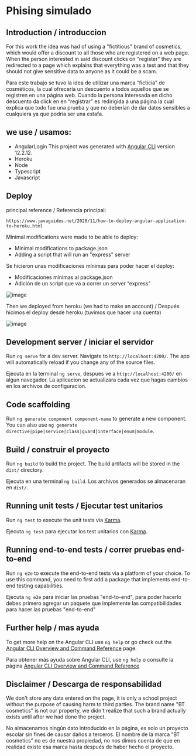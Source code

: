 # Phising simulado
## Introduction / introduccion
For this work the idea was had of using a "fictitious" brand of cosmetics, which would offer a discount to all those who are registered on a web page. When the person interested in said discount clicks on "register" they are redirected to a page which explains that everything was a test and that they should not give sensitive data to anyone as it could be a scam.
 
Para este trabajo se tuvo la idea de utilizar una marca “ficticia” de cosméticos, la cual ofrecería un descuento a todos aquellos que se registren en una página web. Cuando la persona interesada en dicho descuento da click en en “registrar” es redirigida a una página la cual explica que todo fue una prueba y que no deberían de dar datos sensibles a  cualquiera ya que podría ser una estafa.

## we use / usamos:
- AngularLogin This project was generated with [Angular CLI](https://github.com/angular/angular-cli) version 12.2.12.
- Heroku
- Node
- Typescript
- Javascript

## Deploy
principal reference / Referencia principal:

`https://www.javaguides.net/2020/11/how-to-deploy-angular-application-to-heroku.html`

Minimal modifications were made to be able to deploy:
- Minimal modifications to package.json
- Adding a script that will run an "express" server


Se hicieron unas modificaciones mínimas para poder hacer el deploy:
- Modificaciones mínimas al package.json
- Adición de un script que va a correr un server “express”


![image](https://drive.google.com/uc?export=view&id=1jAx6HFZVXo4jTutm35u5omGFdS8RhnvB)

Then we deployed from heroku (we had to make an account) / Después hicimos el deploy desde heroku (tuvimos que hacer una cuenta)

![image](https://drive.google.com/uc?export=view&id=1R-cFjjGb4rgmLe8mfJGuDDfZZqx0Squh)




## Development server / iniciar el servidor

Run `ng serve` for a dev server. Navigate to `http://localhost:4200/`. The app will automatically reload if you change any of the source files.

Ejecuta en la terminal `ng serve`, despues ve a `http://localhost:4200/` en algun navegador. La aplicacion se actualizara cada vez que hagas cambios en los archivos de configuracion.

## Code scaffolding

Run `ng generate component component-name` to generate a new component. You can also use `ng generate directive|pipe|service|class|guard|interface|enum|module`.

## Build / construir el proyecto

Run `ng build` to build the project. The build artifacts will be stored in the `dist/` directory.

Ejecuta en una terminal `ng build`. Los archivos generados se almacenaran en `dist/`.
## Running unit tests / Ejecutar test unitarios

Run `ng test` to execute the unit tests via [Karma](https://karma-runner.github.io).

Ejecuta `ng test` para ejecutar los test unitarios con [Karma](https://karma-runner.github.io).

## Running end-to-end tests / correr pruebas end-to-end
Run `ng e2e` to execute the end-to-end tests via a platform of your choice. To use this command, you need to first add a package that implements end-to-end testing capabilities.

Ejecuta `ng e2e` para iniciar las pruebas "end-to-end", para poder hacerlo debes primero agregar un paquete que implemente las compatibilidades para hacer las pruebas "end-to-end"
## Further help / mas ayuda

To get more help on the Angular CLI use `ng help` or go check out the [Angular CLI Overview and Command Reference](https://angular.io/cli) page.

Para obtener más ayuda sobre Angular CLI, use `ng help` o consulte la página [Angular CLI Overview and Command Reference](https://angular.io/cli)
## Disclaimer / Descarga de responsabilidad
We don't store any data entered on the page, it is only a school project without the purpose of causing harm to third parties. The brand name "BT cosmetics" is not our property, we didn't realize that such a brand actually exists until after we had done the project.

No almacenamos ningún dato introducido en la página, es solo un proyecto escolar sin fines de causar daños a terceros. El nombre de la marca “BT cosmetics” no es de nuestra propiedad, no nos dimos cuenta de que en realidad existe esa marca hasta después de haber hecho el proyecto.
